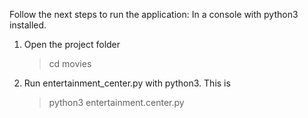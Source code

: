 Follow the next steps to run the application:
In a console with python3 installed.

1. Open the project folder 
    > cd movies
2. Run entertainment_center.py with python3. This is 
    > python3 entertainment.center.py
